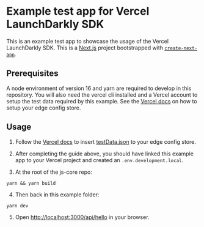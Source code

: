 # Example test app for Vercel LaunchDarkly SDK

This is an example test app to showcase the usage of the Vercel LaunchDarkly
SDK. This is a [Next.js](https://nextjs.org/) project bootstrapped with [`create-next-app`](https://github.com/vercel/next.js/tree/canary/packages/create-next-app).

## Prerequisites

A node environment of version 16 and yarn are required to develop in this repository.
You will also need the vercel cli installed and a Vercel account to setup
the test data required by this example. See the [Vercel docs](https://vercel.com/docs/storage/edge-config/get-started) on how to setup your edge config store.

## Usage

1. Follow the [Vercel docs](https://vercel.com/docs/storage/edge-config/get-started) to insert [testData.json](https://github.com/launchdarkly/js-core/blob/main/packages/sdk/vercel/testData.json) to your edge config store.

2. After completing the guide above, you should have linked this example app to your Vercel project and created an `.env.development.local`.

3. At the root of the js-core repo:

```shell
yarn && yarn build
```

4. Then back in this example folder:

```shell
yarn dev
```

5. Open [http://localhost:3000/api/hello](http://localhost:3000/api/hello) in your browser.
